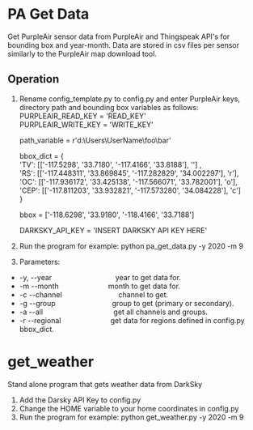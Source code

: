 # PA Get Data  
Get PurpleAir sensor data from PurpleAir and Thingspeak API's for bounding box and year-month.
Data are stored in csv files per sensor similarly to the PurpleAir map download tool.

## Operation  
1. Rename config_template.py to config.py and enter PurpleAir keys, directory path and bounding box variables as follows:  
    PURPLEAIR_READ_KEY = 'READ_KEY'  
    PURPLEAIR_WRITE_KEY = 'WRITE_KEY'  

    path_variable = r'd:\Users\UserName\foo\bar'  

    bbox_dict = {  
        'TV': [['-117.5298', '33.7180', '-117.4166', '33.8188'], ''] ,  
        'RS': [['-117.448311', '33.869845', '-117.282829', '34.002297'], 'r'],  
        'OC': [['-117.936172', '33.425138', '-117.566071', '33.782001'], 'o'],  
        'CEP': [['-117.811203', '33.932821', '-117.573280', '34.084228'], 'c']  
        }  

    bbox = ['-118.6298', '33.9180', '-118.4166', '33.7188']   

    DARKSKY_API_KEY = 'INSERT DARKSKY API KEY HERE'  

2. Run the program for example: python pa_get_data.py -y 2020 -m 9  
3. Parameters:  
  * -y, --year         year to get data for.  
  * -m  --month       month to get data for.  
  * -c  --channel        channel to get.  
  * -g  --group        group to get (primary or secondary).  
  * -a  --all          get all channels and groups.  
  * -r  --regional       get data for regions defined in config.py bbox_dict.  



# get_weather
Stand alone program that gets weather data from DarkSky  

1. Add the Darsky API Key to config.py
2. Change the HOME variable to your home coordinates in config.py
3. Run the program for example: python get_weather.py -y 2020 -m 9